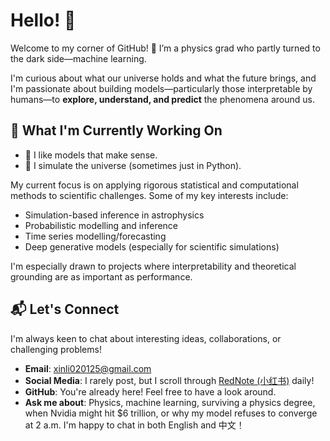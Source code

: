 # Hello! 👋

Welcome to my corner of GitHub! 👋 I’m a physics grad who partly turned to the dark side—machine learning. 

I'm curious about what our universe holds and what the future brings, and I'm passionate about building models—particularly those interpretable by humans—to **explore, understand, and predict** the phenomena around us.

## 🚀 What I'm Currently Working On

- 🧠 I like models that make sense.
- 🔭 I simulate the universe (sometimes just in Python).

My current focus is on applying rigorous statistical and computational methods to scientific challenges. Some of my key interests include:

- Simulation-based inference in astrophysics
- Probabilistic modelling and inference
- Time series modelling/forecasting
- Deep generative models (especially for scientific simulations)

I'm especially drawn to projects where interpretability and theoretical grounding are as important as performance.

## 📬 Let's Connect

I'm always keen to chat about interesting ideas, collaborations, or challenging problems!

- **Email**: [xinli020125@gmail.com](mailto:xinli020125@gmail.com)
- **Social Media**: I rarely post, but I scroll through [RedNote (小红书)](https://www.xiaohongshu.com/user/profile/5cc47bed000000001102a0a2) daily!
- **GitHub**: You're already here! Feel free to have a look around.
- **Ask me about**: Physics, machine learning, surviving a physics degree, when Nvidia might hit $6 trillion, or why my model refuses to converge at 2 a.m. I'm happy to chat in both English and 中文！
